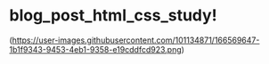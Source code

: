 # blog_post_html_css_study!

(https://user-images.githubusercontent.com/101134871/166569647-1b1f9343-9453-4eb1-9358-e19cddfcd923.png)
